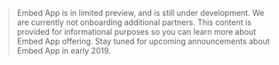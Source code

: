 > Embed App is in limited preview, and is still under development. We are currently not onboarding additional partners. This content is provided for informational purposes so you can learn more about Embed App offering. Stay tuned for upcoming announcements about Embed App in early 2019.